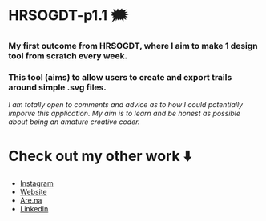# HRSOGDT-p1.1 🗯️

### My first outcome from HRSOGDT, where I aim to make 1 design tool from scratch every week. 

### This tool (aims) to allow users to create and export trails around simple .svg files. 

*I am totally open to comments and advice as to how I could potentially imporve this application. My aim is to learn and be honest as possible about being an amature creative coder.*

# Check out my other work ⬇️

* [Instagram](https://www.instagram.com/henryrodwelllynn/) 
* [Website](https://henryrodwell.com/)
* [Are.na](https://www.are.na/henry-rodwell-lynn)
* [LinkedIn](https://www.linkedin.com/in/henry-rodwell-lynn-80687a23b/)

